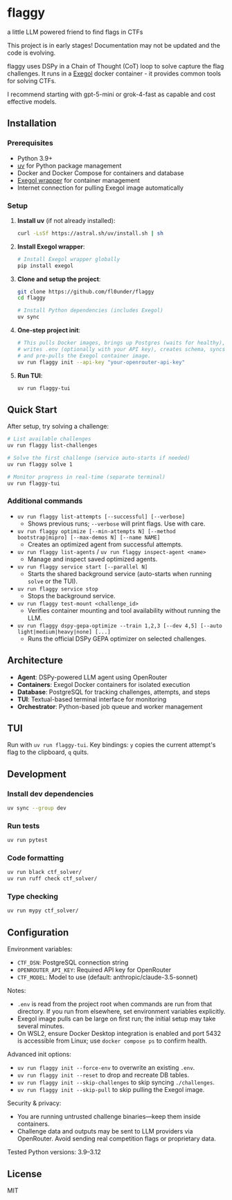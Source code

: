 # flaggy
a little LLM powered friend to find flags in CTFs

This project is in early stages! Documentation may not be updated and the code is evolving.

flaggy uses DSPy in a Chain of Thought (CoT) loop to solve capture the flag challenges.
It runs in a [Exegol](https://exegol.com/) docker container - it provides common tools for solving CTFs.

I recommend starting with gpt-5-mini or grok-4-fast as capable and cost effective models.

## Installation

### Prerequisites
- Python 3.9+
- [uv](https://github.com/astral-sh/uv) for Python package management
- Docker and Docker Compose for containers and database
- [Exegol wrapper](https://exegol.readthedocs.io/) for container management
- Internet connection for pulling Exegol image automatically

### Setup

1. **Install uv** (if not already installed):
   ```bash
   curl -LsSf https://astral.sh/uv/install.sh | sh
   ```

2. **Install Exegol wrapper**:
   ```bash
   # Install Exegol wrapper globally
   pip install exegol
   ```

3. **Clone and setup the project**:
   ```bash
   git clone https://github.com/fl0under/flaggy
   cd flaggy
   
   # Install Python dependencies (includes Exegol)
   uv sync
   ```

4. **One-step project init**:
   ```bash
   # This pulls Docker images, brings up Postgres (waits for healthy),
   # writes .env (optionally with your API key), creates schema, syncs challenges,
   # and pre-pulls the Exegol container image.
   uv run flaggy init --api-key "your-openrouter-api-key"
   ```

5. **Run TUI**:
   ```bash
   uv run flaggy-tui
   ```

## Quick Start

After setup, try solving a challenge:

```bash
# List available challenges
uv run flaggy list-challenges

# Solve the first challenge (service auto-starts if needed)
uv run flaggy solve 1

# Monitor progress in real-time (separate terminal)
uv run flaggy-tui
```

### Additional commands

- `uv run flaggy list-attempts [--successful] [--verbose]`
  - Shows previous runs; `--verbose` will print flags. Use with care.
- `uv run flaggy optimize [--min-attempts N] [--method bootstrap|mipro] [--max-demos N] [--name NAME]`
  - Creates an optimized agent from successful attempts.
- `uv run flaggy list-agents` / `uv run flaggy inspect-agent <name>`
  - Manage and inspect saved optimized agents.
- `uv run flaggy service start [--parallel N]`
  - Starts the shared background service (auto-starts when running `solve` or the TUI).
- `uv run flaggy service stop`
  - Stops the background service.
- `uv run flaggy test-mount <challenge_id>`
  - Verifies container mounting and tool availability without running the LLM.
- `uv run flaggy dspy-gepa-optimize --train 1,2,3 [--dev 4,5] [--auto light|medium|heavy|none] [...]`
  - Runs the official DSPy GEPA optimizer on selected challenges.

## Architecture

- **Agent**: DSPy-powered LLM agent using OpenRouter
- **Containers**: Exegol Docker containers for isolated execution
- **Database**: PostgreSQL for tracking challenges, attempts, and steps
- **TUI**: Textual-based terminal interface for monitoring
- **Orchestrator**: Python-based job queue and worker management

## TUI

Run with `uv run flaggy-tui`. Key bindings: `y` copies the current attempt's flag to the clipboard, `q` quits.

## Development

### Install dev dependencies
```bash
uv sync --group dev
```

### Run tests
```bash
uv run pytest
```

### Code formatting
```bash
uv run black ctf_solver/
uv run ruff check ctf_solver/
```

### Type checking
```bash
uv run mypy ctf_solver/
```

## Configuration

Environment variables:
- `CTF_DSN`: PostgreSQL connection string
- `OPENROUTER_API_KEY`: Required API key for OpenRouter
- `CTF_MODEL`: Model to use (default: anthropic/claude-3.5-sonnet)

Notes:
- `.env` is read from the project root when commands are run from that directory. If you run from elsewhere, set environment variables explicitly.
- Exegol image pulls can be large on first run; the initial setup may take several minutes.
- On WSL2, ensure Docker Desktop integration is enabled and port 5432 is accessible from Linux; use `docker compose ps` to confirm health.

Advanced init options:
- `uv run flaggy init --force-env` to overwrite an existing `.env`.
- `uv run flaggy init --reset` to drop and recreate DB tables.
- `uv run flaggy init --skip-challenges` to skip syncing `./challenges`.
- `uv run flaggy init --skip-pull` to skip pulling the Exegol image.

Security & privacy:
- You are running untrusted challenge binaries—keep them inside containers.
- Challenge data and outputs may be sent to LLM providers via OpenRouter. Avoid sending real competition flags or proprietary data.

Tested Python versions: 3.9–3.12

## License

MIT